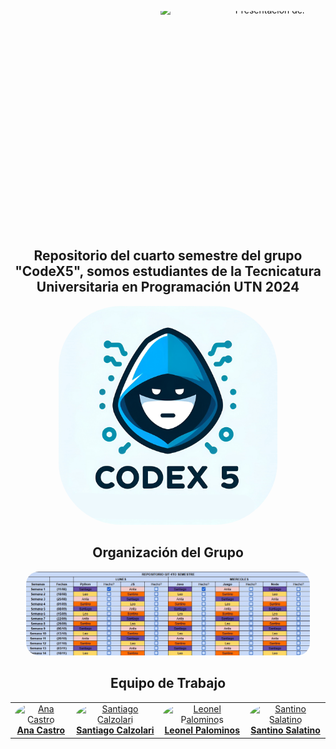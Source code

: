 <!-- GIF de presentación -->
<p align="center" style="position: relative; width: 480px; height: 350px; overflow: hidden; border-radius: 20px;">
  <img src="CodeX5/Codex5.gif" alt="Presentación del Repositorio - CodeX5" style="position: absolute; top: -10px; width: 480px; height: auto;">
</p>

<!-- Título principal -->
<h2 align="center">Repositorio del cuarto semestre del grupo "CodeX5", somos estudiantes de la Tecnicatura Universitaria en Programación UTN 2024</h2>

<!-- Logo del grupo -->
<p align="center">
  <img src="CodeX5/LogoGrupoCodeX5.jpg" alt="Logo del grupo CodeX5" width="350px" height="350px" style="border-radius: 100px;">
</p>

<!-- Tabla de organización -->
<h2 align="center">Organización del Grupo</h2>
<p align="center">
  <img src="CodeX5/TablaOrganizacionGrupoCodeX5.jpg" alt="Tabla de Organización del grupo CodeX5" style="border-radius: 20px; max-width: 90%;">
</p>

<!-- Equipo de trabajo -->
<h2 align="center">Equipo de Trabajo</h2>
<table align="center">
  <tr>
    <td align="center">
      <a href="https://github.com/Anitacnieto">
        <img src="https://avatars.githubusercontent.com/u/170059293?v=4" width="100px;" style="border-radius: 50%;" alt="Ana Castro"/><br />
        <b>Ana Castro</b>
      </a>
    </td>
    <td align="center">
      <a href="https://github.com/SantyCalz">
        <img src="https://avatars.githubusercontent.com/u/170058564?v=4" width="100px;" style="border-radius: 50%;" alt="Santiago Calzolari"/><br />
        <b>Santiago Calzolari</b>
      </a>
    </td>
    <td align="center">
      <a href="https://github.com/leopa18">
        <img src="https://avatars.githubusercontent.com/u/164264047?v=4" width="100px;" style="border-radius: 50%;" alt="Leonel Palominos"/><br />
        <b>Leonel Palominos</b>
      </a>
    </td>
    <td align="center">
      <a href="https://github.com/SantiiSala">
        <img src="https://avatars.githubusercontent.com/u/169947610?v=4" width="100px;" style="border-radius: 50%;" alt="Santino Salatino"/><br />
        <b>Santino Salatino</b>
      </a>
    </td>
  </tr>
</table>
